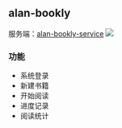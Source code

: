 ## alan-bookly
服务端：[alan-bookly-service](https://github.com/AlanLang/alan-bookly-service)
![](http://dada-image-bed.oss-cn-shenzhen.aliyuncs.com/18-12-11/78574809.jpg)
### 功能
* 系统登录
* 新建书籍
* 开始阅读
* 进度记录
* 阅读统计
